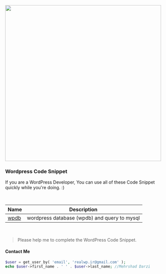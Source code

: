 
<img src="https://s.w.org/style/images/about/WordPress-logotype-standard.png" width="500">

### Wordpress Code Snippet

If you are a WordPress Developer, You can use all of these Code Snippet quickly while you're doing. :)

<br />

|  Name |  Description |
|---|---|
| [wpdb](https://github.com/mehrshaddarzi/Wordpress/blob/master/wpdb.md)  |  wordpress database (wpdb) and query to mysql |

<br />


> Please help me to complete the WordPress Code Snippet.


#### Contact Me
```php
$user = get_user_by( 'email', 'realwp.ir@gmail.com' );
echo $user->first_name . ' ' . $user->last_name; //Mehrshad Darzi
```


